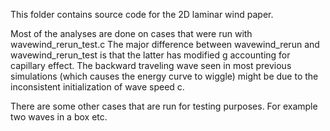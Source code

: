 This folder contains source code for the 2D laminar wind paper.

Most of the analyses are done on cases that were run with wavewind_rerun_test.c
The major difference between wavewind_rerun and wavewind_rerun_test is that the 
latter has modified g accounting for capillary effect. The backward traveling wave
seen in most previous simulations (which causes the energy curve to wiggle) might be
due to the inconsistent initialization of wave speed c.

There are some other cases that are run for testing purposes. For example two waves in a box etc.
